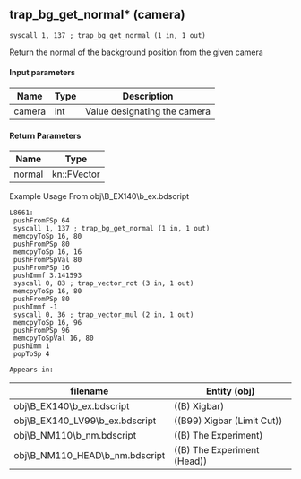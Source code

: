 ## trap_bg_get_normal* (camera)

`syscall 1, 137 ; trap_bg_get_normal (1 in, 1 out)`

Return the normal of the background position from the given camera

#### Input parameters
| Name | Type | Description
|------|------|------------
| camera   | int   | Value designating the camera


#### Return Parameters
| Name | Type
|------|-----
| normal   | kn::FVector   
Example Usage From obj\B_EX140\b_ex.bdscript
```plaintext
L8661:
 pushFromFSp 64
 syscall 1, 137 ; trap_bg_get_normal (1 in, 1 out)
 memcpyToSp 16, 80
 pushFromPSp 80
 memcpyToSp 16, 16
 pushFromPSpVal 80
 pushFromPSp 16
 pushImmf 3.141593
 syscall 0, 83 ; trap_vector_rot (3 in, 1 out)
 memcpyToSp 16, 80
 pushFromPSp 80
 pushImmf -1
 syscall 0, 36 ; trap_vector_mul (2 in, 1 out)
 memcpyToSp 16, 96
 pushFromPSp 96
 memcpyToSpVal 16, 80
 pushImm 1
 popToSp 4
```





	Appears in:
| filename | Entity (obj)
|----------|-------------
| obj\B_EX140\b_ex.bdscript       | ((B) Xigbar)          
| obj\B_EX140_LV99\b_ex.bdscript       | ((B99) Xigbar (Limit Cut))          
| obj\B_NM110\b_nm.bdscript       | ((B) The Experiment)          
| obj\B_NM110_HEAD\b_nm.bdscript       | ((B) The Experiment (Head))          



